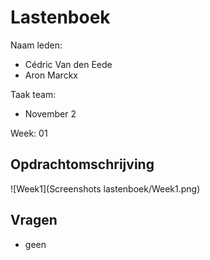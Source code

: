 # Lastenboek

Naam leden: 
- Cédric Van den Eede
- Aron Marckx

Taak team:
- November 2

Week: 01

## Opdrachtomschrijving 
![Week1](Screenshots lastenboek/Week1.png)

## Vragen
- geen
